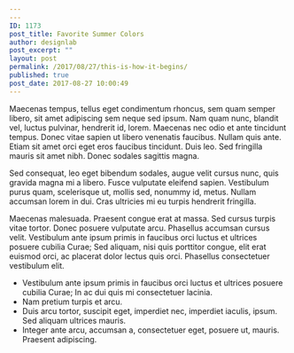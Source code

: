```yaml
---
---
ID: 1173
post_title: Favorite Summer Colors
author: designlab
post_excerpt: ""
layout: post
permalink: /2017/08/27/this-is-how-it-begins/
published: true
post_date: 2017-08-27 10:00:49
---
```

Maecenas tempus, tellus eget condimentum rhoncus, sem quam semper libero, sit amet adipiscing sem neque sed ipsum. Nam quam nunc, blandit vel, luctus pulvinar, hendrerit id, lorem. Maecenas nec odio et ante tincidunt tempus. Donec vitae sapien ut libero venenatis faucibus. Nullam quis ante. Etiam sit amet orci eget eros faucibus tincidunt. Duis leo. Sed fringilla mauris sit amet nibh. Donec sodales sagittis magna.

Sed consequat, leo eget bibendum sodales, augue velit cursus nunc, quis gravida magna mi a libero. Fusce vulputate eleifend sapien. Vestibulum purus quam, scelerisque ut, mollis sed, nonummy id, metus. Nullam accumsan lorem in dui. Cras ultricies mi eu turpis hendrerit fringilla.

Maecenas malesuada. Praesent congue erat at massa. Sed cursus turpis vitae tortor. Donec posuere vulputate arcu. Phasellus accumsan cursus velit. Vestibulum ante ipsum primis in faucibus orci luctus et ultrices posuere cubilia Curae; Sed aliquam, nisi quis porttitor congue, elit erat euismod orci, ac placerat dolor lectus quis orci. Phasellus consectetuer vestibulum elit.
<ul>
 	<li>Vestibulum ante ipsum primis in faucibus orci luctus et ultrices posuere cubilia Curae; In ac dui quis mi consectetuer lacinia.</li>
 	<li>Nam pretium turpis et arcu.</li>
 	<li>Duis arcu tortor, suscipit eget, imperdiet nec, imperdiet iaculis, ipsum. Sed aliquam ultrices mauris.</li>
 	<li>Integer ante arcu, accumsan a, consectetuer eget, posuere ut, mauris. Praesent adipiscing.</li>
</ul>